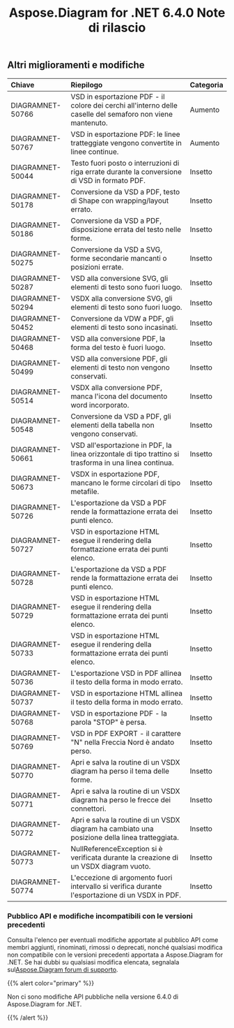 ﻿---
title: Aspose.Diagram for .NET 6.4.0 Note di rilascio
type: docs
weight: 80
url: /it/net/aspose-diagram-for-net-6-4-0-release-notes/
---
## **Altri miglioramenti e modifiche**

|**Chiave** |**Riepilogo** |**Categoria** |
|:- |:- |:- |
|DIAGRAMNET-50766 | VSD in esportazione PDF - il colore dei cerchi all'interno delle caselle del semaforo non viene mantenuto.| Aumento|
|DIAGRAMNET-50767 | VSD in esportazione PDF: le linee tratteggiate vengono convertite in linee continue.| Aumento|
|DIAGRAMNET-50044 | Testo fuori posto o interruzioni di riga errate durante la conversione di VSD in formato PDF.| Insetto|
|DIAGRAMNET-50178 | Conversione da VSD a PDF, testo di Shape con wrapping/layout errato.| Insetto|
|DIAGRAMNET-50186 | Conversione da VSD a PDF, disposizione errata del testo nelle forme.| Insetto|
|DIAGRAMNET-50275 | Conversione da VSD a SVG, forme secondarie mancanti o posizioni errate.| Insetto|
|DIAGRAMNET-50287 | VSD alla conversione SVG, gli elementi di testo sono fuori luogo.| Insetto|
|DIAGRAMNET-50294 | VSDX alla conversione SVG, gli elementi di testo sono fuori luogo.| Insetto|
|DIAGRAMNET-50452 | Conversione da VDW a PDF, gli elementi di testo sono incasinati.| Insetto|
|DIAGRAMNET-50468 | VSD alla conversione PDF, la forma del testo è fuori luogo.| Insetto|
|DIAGRAMNET-50499 | VSD alla conversione PDF, gli elementi di testo non vengono conservati.| Insetto|
|DIAGRAMNET-50514 | VSDX alla conversione PDF, manca l'icona del documento word incorporato.| Insetto|
|DIAGRAMNET-50548 |Conversione da VSD a PDF, gli elementi della tabella non vengono conservati.| Insetto|
|DIAGRAMNET-50661 | VSD all'esportazione in PDF, la linea orizzontale di tipo trattino si trasforma in una linea continua.| Insetto|
|DIAGRAMNET-50673 | VSDX in esportazione PDF, mancano le forme circolari di tipo metafile.| Insetto|
|DIAGRAMNET-50726 | L'esportazione da VSD a PDF rende la formattazione errata dei punti elenco.| Insetto|
|DIAGRAMNET-50727 | VSD in esportazione HTML esegue il rendering della formattazione errata dei punti elenco.| Insetto|
|DIAGRAMNET-50728 | L'esportazione da VSD a PDF rende la formattazione errata dei punti elenco.| Insetto|
|DIAGRAMNET-50729 | VSD in esportazione HTML esegue il rendering della formattazione errata dei punti elenco.| Insetto|
|DIAGRAMNET-50733 | VSD in esportazione HTML esegue il rendering della formattazione errata dei punti elenco.| Insetto|
|DIAGRAMNET-50736 | L'esportazione VSD in PDF allinea il testo della forma in modo errato.| Insetto|
|DIAGRAMNET-50737 | VSD in esportazione HTML allinea il testo della forma in modo errato.| Insetto|
|DIAGRAMNET-50768 | VSD in esportazione PDF - la parola "STOP" è persa.| Insetto|
|DIAGRAMNET-50769 | VSD in PDF EXPORT - il carattere "N" nella Freccia Nord è andato perso.| Insetto|
|DIAGRAMNET-50770 | Apri e salva la routine di un VSDX diagram ha perso il tema delle forme.| Insetto|
|DIAGRAMNET-50771 | Apri e salva la routine di un VSDX diagram ha perso le frecce dei connettori.| Insetto|
|DIAGRAMNET-50772 |Apri e salva la routine di un VSDX diagram ha cambiato una posizione della linea tratteggiata.| Insetto|
|DIAGRAMNET-50773 | NullReferenceException si è verificata durante la creazione di un VSDX diagram vuoto.| Insetto|
|DIAGRAMNET-50774 | L'eccezione di argomento fuori intervallo si verifica durante l'esportazione di un VSDX in PDF.| Insetto|
### **Pubblico API e modifiche incompatibili con le versioni precedenti**
Consulta l'elenco per eventuali modifiche apportate al pubblico API come membri aggiunti, rinominati, rimossi o deprecati, nonché qualsiasi modifica non compatibile con le versioni precedenti apportata a Aspose.Diagram for .NET. Se hai dubbi su qualsiasi modifica elencata, segnalala sul[Aspose.Diagram forum di supporto](https://forum.aspose.com/c/diagram/17).

{{% alert color="primary" %}} 

Non ci sono modifiche API pubbliche nella versione 6.4.0 di Aspose.Diagram for .NET.

{{% /alert %}}
